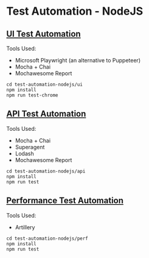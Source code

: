 # Test Automation - NodeJS

## [UI Test Automation](ui/README.md)

Tools Used:

-   Microsoft Playwright (an alternative to Puppeteer)
-   Mocha + Chai
-   Mochawesome Report

```
cd test-automation-nodejs/ui
npm install
npm run test-chrome
```

## [API Test Automation](api/README.md)

Tools Used:

-   Mocha + Chai
-   Superagent
-   Lodash
-   Mochawesome Report

```
cd test-automation-nodejs/api
npm install
npm run test
```

## [Performance Test Automation](perf/README.md)

Tools Used:

-   Artillery

```
cd test-automation-nodejs/perf
npm install
npm run test
```
